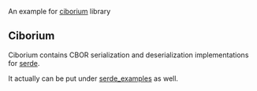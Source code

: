 An example for [ciborium](https://docs.rs/ciborium/latest/ciborium/) library

## Ciborium

Ciborium contains CBOR serialization and deserialization implementations for [serde](https://github.com/serde-rs/serde).

It actually can be put under [serde_examples](../serde_examples/) as well.
